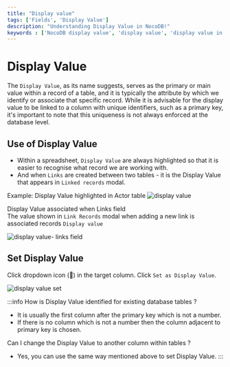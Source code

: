 ```yaml
---
title: "Display value"
tags: ['Fields', 'Display Value']
description: "Understanding Display Value in NocoDB!"
keywords : ['NocoDB display value', 'display value', 'display value in nocoDB', 'display value in nocoDB']
---
```


# Display Value

The `Display Value`, as its name suggests, serves as the primary or main value within a record of a table, and it is typically the attribute by which we identify or associate that specific record. While it is advisable for the display value to be linked to a column with unique identifiers, such as a primary key, it's important to note that this uniqueness is not always enforced at the database level.

## Use of Display Value
- Within a spreadsheet, `Display Value` are always highlighted so that it is easier to recognise what record we are working with.
- And when `Links` are created between two tables - it is the Display Value that appears in `Linked records` modal.

Example: 
Display Value highlighted in Actor table
![display value](/img/v2/fields/display-value.png)

Display Value associated when Links field  
The value shown in `Link Records` modal when adding a new link is associated records `Display value`  
  
![display value- links field](/img/v2/fields/display-value-in-linked-record.png)


## Set Display Value
Click dropdown icon (🔽) in the target column. Click `Set as Display Value`.  
  
![display value set](/img/v2/fields/set-as-display-value.png)

:::info
How is Display Value identified for existing database tables ?
- It is usually the first column after the primary key which is not a number.
- If there is no column which is not a number then the column adjacent to primary key is chosen.

Can I change the Display Value to another column within tables ?
- Yes, you can use the same way mentioned above to set Display Value.
::: 
